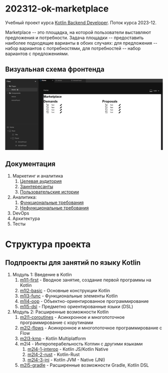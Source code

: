 # 202312-ok-marketplace

Учебный проект курса
[Kotlin Backend Developer](https://otus.ru/lessons/kotlin/).
Поток курса 2023-12.

Marketplace -- это площадка, на которой пользователи выставляют предложения и потребности. Задача
площадки -- предоставить наиболее подходящие варианты в обоих случаях: для предложения -- набор вариантов с
потребностями, для потребностей -- набор вариантов с предложениями.

## Визуальная схема фронтенда

![Макет фронта](imgs/design-layout.png)

## Документация

1. Маркетинг и аналитика
   1. [Целевая аудитория](./docs/01-biz/01-target-audience.md)
   1. [Заинтересанты](./docs/01-biz/02-stakeholders.md)
   2. [Пользовательские истории](./docs/01-biz/03-bizreq.md)
2. Аналитика:
   1. [Функциональные требования](./docs/02-analysis/01-functional-requiremens.md)
   2. [Нефункциональные требования](./docs/02-analysis/02-nonfunctional-requirements.md)
3. DevOps
4. Архитектура
5. Тесты

# Структура проекта

## Подпроекты для занятий по языку Kotlin

1. Модуль 1: Введение в Kotlin
   1. [m1l1-first](lessons/m1l1-first) - Вводное занятие, создание первой программы на Kotlin
   2. [m1l2-basic](lessons/m1l2-basic) - Основные конструкции Kotlin
   3. [m1l3-func](lessons/m1l3-func) - Функциональные элементы Kotlin
   4. [m1l4-oop](lessons/m1l4-oop) - Объектно-ориентированное программирование
   5. [m1l5-dsl](lessons/m1l5-dsl) - Предметно ориентированные языки (DSL)
2. Модуль 2: Расширенные возможности Kotlin
   1. [m2l1-coroutines](lessons/m2l1-coroutines) - Асинхронное и многопоточное программирование с корутинами
   2. [m2l2-flows](lessons/m2l2-flows) - Асинхронное и многопоточное программирование с Flow
   3. [m2l3-kmp](lessons/m2l3-kmp) - Kotlin Multiplatform
   4. m2l4 - Интероперабельность Котлин с другими языками
      1. [m2l4-1-interop](lessons/m2l4-1-interop) - Kotlin JS/Kotlin Native
      2. [m2l4-2-rust](lessons/m2l4-2-rust) - Kotlin-Rust
      3. [m2l4-3-jni](lessons/m2l4-3-jni) - Kotlin JVM - Native (JNI)
   5. [m2l5-gradle](lessons/m2l5-gradle) - Расширенные возможности Gradle, Kotlin DSL
